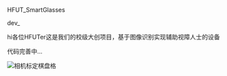 HFUT_SmartGlasses

dev_

hi各位HFUTer这是我们的校级大创项目，基于图像识别实现辅助视障人士的设备

代码完善中...

![相机标定棋盘格](/Users/gujihao/repo/HFUT_SmartGlasses/相机标定棋盘格.jpg)
